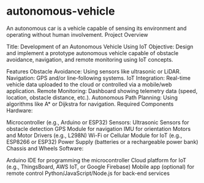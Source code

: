 # autonomous-vehicle
An autonomous car is a vehicle capable of  sensing its environment and operating without human  involvement.
Project Overview

Title: Development of an Autonomous Vehicle Using IoT
Objective: Design and implement a prototype autonomous vehicle capable of obstacle avoidance, navigation, and remote monitoring using IoT concepts.

Features
Obstacle Avoidance: Using sensors like ultrasonic or LiDAR.
Navigation: GPS and/or line-following systems.
IoT Integration: Real-time vehicle data uploaded to the cloud or controlled via a mobile/web application.
Remote Monitoring: Dashboard showing telemetry data (speed, location, obstacle distance, etc.).
Autonomous Path Planning: Using algorithms like A* or Dijkstra for navigation.
Required Components
Hardware:

Microcontroller (e.g., Arduino or ESP32)
Sensors:
Ultrasonic Sensors for obstacle detection
GPS Module for navigation
IMU for orientation
Motors and Motor Drivers (e.g., L298N)
Wi-Fi or Cellular Module for IoT (e.g., ESP8266 or ESP32)
Power Supply (batteries or a rechargeable power bank)
Chassis and Wheels
Software:

Arduino IDE for programming the microcontroller
Cloud platform for IoT (e.g., ThingsBoard, AWS IoT, or Google Firebase)
Mobile app (optional) for remote control
Python/JavaScript/Node.js for back-end services
